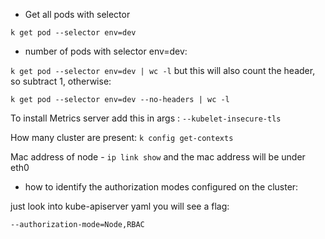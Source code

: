 - Get all pods with selector

`k get pod --selector env=dev`

- number of pods with selector env=dev:

`k get pod --selector env=dev | wc -l` but this will also count the header, so subtract 1, otherwise:

`k get pod --selector env=dev --no-headers | wc -l`

To install Metrics server add this in args : `--kubelet-insecure-tls`

How many cluster are present: `k config get-contexts`

Mac address of node - `ip link show` and the mac address will be under eth0

- how to identify the authorization modes configured on the cluster:

just look into kube-apiserver yaml you will see a flag:

`--authorization-mode=Node,RBAC`
